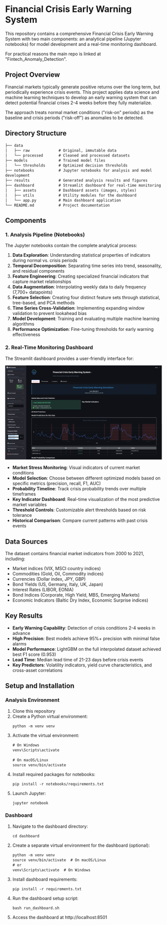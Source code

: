 # Financial Crisis Early Warning System

This repository contains a comprehensive Financial Crisis Early Warning System with two main components: an analytical pipeline (Jupyter notebooks) for model development and a real-time monitoring dashboard.

For practical reasons the main repo is linked at "Fintech_Anomaly_Detection".

## Project Overview

Financial markets typically generate positive returns over the long term, but periodically experience crisis events. This project applies data science and machine learning techniques to develop an early warning system that can detect potential financial crises 2-4 weeks before they fully materialize.

The approach treats normal market conditions ("risk-on" periods) as the baseline and crisis periods ("risk-off") as anomalies to be detected.

## Directory Structure

```
├── data
│   ├── raw             # Original, immutable data
│   └── processed       # Cleaned and processed datasets
├── models              # Trained model files
│   └── thresholds      # Optimized decision thresholds
├── notebooks           # Jupyter notebooks for analysis and model development
├── results             # Generated analysis results and figures
├── dashboard           # Streamlit dashboard for real-time monitoring
│   ├── assets          # Dashboard assets (images, styles)
│   ├── utils           # Utility modules for the dashboard
│   └── app.py          # Main dashboard application
└── README.md           # Project documentation
```

## Components

### 1. Analysis Pipeline (Notebooks)

The Jupyter notebooks contain the complete analytical process:

1. **Data Exploration**: Understanding statistical properties of indicators during normal vs. crisis periods
2. **Temporal Decomposition**: Separating time series into trend, seasonality, and residual components
3. **Feature Engineering**: Creating specialized financial indicators that capture market relationships
4. **Data Augmentation**: Interpolating weekly data to daily frequency (7,700+ datapoints)
5. **Feature Selection**: Creating four distinct feature sets through statistical, tree-based, and PCA methods
6. **Time Series Cross-Validation**: Implementing expanding window validation to prevent lookahead bias
7. **Model Development**: Training and evaluating multiple machine learning algorithms
8. **Performance Optimization**: Fine-tuning thresholds for early warning effectiveness

### 2. Real-Time Monitoring Dashboard

The Streamlit dashboard provides a user-friendly interface for:

![Dashboard Screenshot](./Dashboard_screenshot.png)

- **Market Stress Monitoring**: Visual indicators of current market conditions
- **Model Selection**: Choose between different optimized models based on specific metrics (precision, recall, F1, AUC)
- **Probability Timeline**: Track crisis probability trends over multiple timeframes
- **Key Indicator Dashboard**: Real-time visualization of the most predictive market variables
- **Threshold Controls**: Customizable alert thresholds based on risk tolerance
- **Historical Comparison**: Compare current patterns with past crisis events

## Data Sources

The dataset contains financial market indicators from 2000 to 2021, including:

- Market indices (VIX, MSCI country indices)
- Commodities (Gold, Oil, Commodity indices)
- Currencies (Dollar index, JPY, GBP)
- Bond Yields (US, Germany, Italy, UK, Japan)
- Interest Rates (LIBOR, EONIA)
- Bond Indices (Corporate, High Yield, MBS, Emerging Markets)
- Economic Indicators (Baltic Dry Index, Economic Surprise indices)

## Key Results

- **Early Warning Capability**: Detection of crisis conditions 2-4 weeks in advance
- **High Precision**: Best models achieve 95%+ precision with minimal false alarms
- **Model Performance**: LightGBM on the full interpolated dataset achieved best F1 score (0.953)
- **Lead Time**: Median lead time of 21-23 days before crisis events
- **Key Predictors**: Volatility indicators, yield curve characteristics, and cross-asset correlations

## Setup and Installation

### Analysis Environment

1. Clone this repository
2. Create a Python virtual environment:
   ```
   python -m venv venv
   ```
3. Activate the virtual environment:
   ```
   # On Windows
   venv\Scripts\activate
   
   # On macOS/Linux
   source venv/bin/activate
   ```
4. Install required packages for notebooks:
   ```
   pip install -r notebooks/requirements.txt
   ```
5. Launch Jupyter:
   ```
   jupyter notebook
   ```

### Dashboard

1. Navigate to the dashboard directory:
   ```
   cd dashboard
   ```
2. Create a separate virtual environment for the dashboard (optional):
   ```
   python -m venv venv
   source venv/bin/activate  # On macOS/Linux
   # or
   venv\Scripts\activate  # On Windows
   ```
3. Install dashboard requirements:
   ```
   pip install -r requirements.txt
   ```
4. Run the dashboard setup script:
   ```
   bash run_dashboard.sh
   ```
5. Access the dashboard at http://localhost:8501

